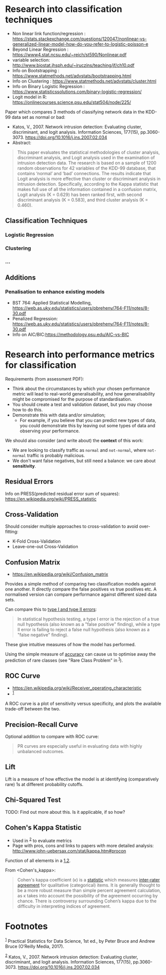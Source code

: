 
# Research into classification techniques
  - Non linear link function/regression : https://stats.stackexchange.com/questions/120047/nonlinear-vs-generalized-linear-model-how-do-you-refer-to-logistic-poisson-e
  - Beyond Linear Regression : https://www4.stat.ncsu.edu/~reich/st590/Nonlinear.pdf
  - variable selection: http://www.biostat.jhsph.edu/~iruczins/teaching/jf/ch10.pdf
  - Info on Bootstrapping : https://www.statmethods.net/advstats/bootstrapping.html
  - Info on Clustering : https://www.statmethods.net/advstats/cluster.html
  - Info on Binary Logistic Regression : https://www.statisticssolutions.com/binary-logistic-regression/
  - Logit model in R: https://onlinecourses.science.psu.edu/stat504/node/225/

Paper which compares 3 methods of classifying network data in the KDD-99 data set as normal or bad:
  - Katos, V., 2007. Network intrusion detection: Evaluating cluster, discriminant, and logit analysis. Information Sciences, 177(15), pp.3060-3073. https://doi.org/10.1016/j.ins.2007.02.034
  - Abstract:
  > This paper evaluates the statistical methodologies of cluster analysis, discriminant analysis, and Logit analysis used in the examination of intrusion detection data. The research is based on a sample of 1200 random observations for 42 variables of the KDD-99 database, that contains ‘normal’ and ‘bad’ connections. The results indicate that Logit analysis is more effective than cluster or discriminant analysis in intrusion detection. Specifically, according to the Kappa statistic that makes full use of all the information contained in a confusion matrix, Logit analysis (K = 0.629) has been ranked first, with second discriminant analysis (K = 0.583), and third cluster analysis (K = 0.460).

## Classification Techniques

### Logistic Regression

### Clustering

### ...


## Additions

### Penalisation to enhance existing models
  - BST 764: Applied Statistical Modelling, https://web.as.uky.edu/statistics/users/pbreheny/764-F11/notes/8-30.pdf
  - Penalized Regression: https://web.as.uky.edu/statistics/users/pbreheny/764-F11/notes/8-30.pdf
  - Info on AIC/BIC:https://methodology.psu.edu/AIC-vs-BIC


# Research into performance metrics for classification

Requirements (from assessment PDF):

  - Think about the circumstances by which your chosen performance metric will lead to real-world generalisability, and how generalisability might be compromised for the purpose of standardisation.
  - You should create a test and validation dataset, but you may choose how to do this.
  - Demonstrate this with data and/or simulation;
      - For example, if you believe that you can predict new types of data, you could demonstrate this by leaving out some types of data and observing your performance.

We should also consider (and write about) the **context** of this work:

  - We are looking to classify traffic as `normal` and `not-normal`, where `not-normal` traffic is probably malicious.
  - We don't want false negatives, but still need a balance: we care about **sensitivity**.


## Residual Errors
  Info on PRESS(predicted residual error sum of squares): https://en.wikipedia.org/wiki/PRESS_statistic


## Cross-Validation

Should consider multiple approaches to cross-validation to avoid over-fitting:

  - K-Fold Cross-Validation
  - Leave-one-out Cross-Validation


## Confusion Matrix

  - <https://en.wikipedia.org/wiki/Confusion_matrix>

Provides a simple method of comparing two classification models against one another. It directly compare the false positives vs true positives etc. A normalised version can compare performance against different sized data sets.

Can compare this to [type I and type II errors](https://en.wikipedia.org/wiki/Type_I_and_type_II_errors):

> In statistical hypothesis testing, a type I error is the rejection of a true null hypothesis (also known as a "false positive" finding), while a type II error is failing to reject a false null hypothesis (also known as a "false negative" finding).

These give intuitive measures of how the model has performed.

Using the simple measure of [accuracy](Accuracy_and_precision#In_binary_classification) can cause us to optimise away the prediction of rare classes (see "Rare Class Problem" in <sup><a id="fnr.1" class="footref" href="#fn.1">1</a></sup>).


## ROC Curve

  - <https://en.wikipedia.org/wiki/Receiver_operating_characteristic>
  - <sup><a id="fnr.1.100" class="footref" href="#fn.1">1</a></sup>

A ROC curve is a plot of sensitivity versus specificity, and plots the available trade-off between the two.


## Precision-Recall Curve

Optional addition to compare with ROC curve:

> PR curves are especially useful in evaluating data with highly unbalanced outcomes.


## Lift

Lift is a measure of how effective the model is at identifying (comparatively rare) 1s at different probability cutoffs.


## Chi-Squared Test

TODO: Find out more about this. Is it applicable, if so how?


## Cohen's Kappa Statistic

  - Used in <sup><a id="fnr.2" class="footref" href="#fn.2">2</a></sup> to evaluate metrics
  - Page with pros, cons and links to papers with more detailed analysis: http://www.john-uebersax.com/stat/kappa.htm#procon

Function of all elements in a [1.2](#orgbad24e6).

From <Cohen's_kappa>:

> Cohen's kappa coefficient (κ) is a [statistic](https://en.wikipedia.org/wiki/Statistic) which measures [inter-rater](https://en.wikipedia.org/wiki/Inter-rater_agreement)
> [agreement](https://en.wikipedia.org/wiki/Inter-rater_agreement) for qualitative (categorical) items. It is generally thought to be a
> more robust measure than simple percent agreement calculation, as κ takes
> into account the possibility of the agreement occurring by chance. There is
> controversy surrounding Cohen’s kappa due to the difficulty in interpreting
> indices of agreement.



# Footnotes

<sup><a id="fn.1" href="#fnr.1">1</a></sup> Practical Statistics for Data Science, 1st ed., by Peter Bruce and Andrew Bruce (O’Reilly Media, 2017).

<sup><a id="fn.2" href="#fnr.2">2</a></sup> Katos, V., 2007. Network intrusion detection: Evaluating cluster, discriminant, and logit analysis. Information Sciences, 177(15), pp.3060-3073. <https://doi.org/10.1016/j.ins.2007.02.034>
